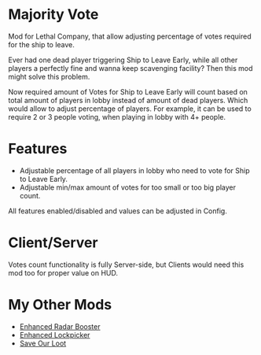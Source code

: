 # Majority Vote
Mod for Lethal Company, that allow adjusting percentage of votes required for the ship to leave.

Ever had one dead player triggering Ship to Leave Early, while all other players a perfectly fine and wanna keep scavenging facility? Then this mod might solve this problem.

Now required amount of Votes for Ship to Leave Early will count based on total amount of players in lobby instead of amount of dead players. Which would allow to adjust percentage of players. For example, it can be used to require 2 or 3 people voting, when playing in lobby with 4+ people.
# Features
- Adjustable percentage of all players in lobby who need to vote for Ship to Leave Early.
- Adjustable min/max amount of votes for too small or too big player count.

All features enabled/disabled and values can be adjusted in Config.
# Client/Server
Votes count functionality is fully Server-side, but Clients would need this mod too for proper value on HUD.
# My Other Mods
* [Enhanced Radar Booster](https://github.com/MrHydralisk/Lethal-Company-Enhanced-Radar-Booster)
* [Enhanced Lockpicker](https://github.com/MrHydralisk/Lethal-Company-Enhanced-Lockpicker)
* [Save Our Loot](https://github.com/MrHydralisk/Lethal-Company-Save-Our-Loot)